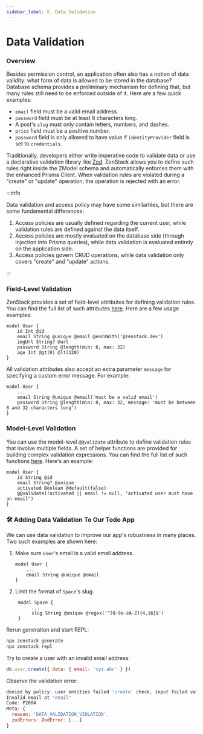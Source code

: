 ```yaml
---
sidebar_label: 5. Data Validation
---
```


#  Data Validation

### Overview

Besides permission control, an application often also has a notion of data validity: what form of data is allowed to be stored in the database? Database schema provides a preliminary mechanism for defining that, but many rules still need to be enforced outside of it. Here are a few quick examples:

- `email` field must be a valid email address.
- `password` field must be at least 8 characters long.
- A post's `slug` must only contain letters, numbers, and dashes.
- `price` field must be a positive number.
- `password` field is only allowed to have value if `identityProvider` field is set to `credentials`.

Traditionally, developers either write imperative code to validate data or use a declarative validation library like [Zod](https://zod.dev). ZenStack allows you to define such rules right inside the ZModel schema and automatically enforces them with the enhanced Prisma Client. When validation rules are violated during a "create" or "update" operation, the operation is rejected with an error.

:::info

Data validation and access policy may have some similarities, but there are some fundamental differences:

1. Access policies are usually defined regarding the current user, while validation rules are defined against the data itself.
2. Access policies are mostly evaluated on the database side (through injection into Prisma queries), while data validation is evaluated entirely on the application side.
3. Access policies govern CRUD operations, while data validation only covers "create" and "update" actions.

:::

### Field-Level Validation

ZenStack provides a set of field-level attributes for defining validation rules. You can find the full list of such attributes [here](/docs/reference/zmodel-language#field-level-validation-attributes). Here are a few usage examples:

```zmodel
model User {
    id Int @id
    email String @unique @email @endsWith('@zenstack.dev')
    imgUrl String? @url
    password String @length(min: 8, max: 32)
    age Int @gt(0) @lt(120)
}
```

All validation attributes also accept an extra parameter `message` for specifying a custom error message. For example:

```zmodel
model User {
    ...
    email String @unique @email('must be a valid email')
    password String @length(min: 8, max: 32, message: 'must be between 8 and 32 characters long')
}
```

### Model-Level Validation

You can use the model-level `@@validate` attribute to define validation rules that involve multiple fields. A set of helper functions are provided for building complex validation expressions. You can find the full list of such functions [here](/docs/reference/zmodel-language#model-level-validation-attributes). Here's an example:

```zmodel
model User {
    id String @id
    email String? @unique
    activated Boolean @default(false)
    @@validate(!activated || email != null, "activated user must have an email")
}
```

### 🛠️ Adding Data Validation To Our Todo App

We can use data validation to improve our app's robustness in many places. Two such examples are shown here:

1. Make sure `User`'s email is a valid email address.

    ```zmodel
    model User {
        ...
        email String @unique @email
    }
    ```

2. Limit the format of `Space`'s slug.
   
   ```zmodel
    model Space {
         ...
         slug String @unique @regex('^[0-9a-zA-Z]{4,16}$')
    }
    ```

Rerun generation and start REPL:

```bash
npx zenstack generate
npx zenstack repl
```

Try to create a user with an invalid email address:

```js
db.user.create({ data: { email: 'xyz.abc' } })
```

Observe the validation error:

```js
denied by policy: user entities failed 'create' check, input failed validation: Validation error:
Invalid email at "email"
Code: P2004
Meta: {
  reason: 'DATA_VALIDATION_VIOLATION',
  zodErrors: ZodError: [...]
}
```
